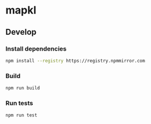 # mapkl



## Develop


### Install dependencies
```bash
npm install --registry https://registry.npmmirror.com
```

### Build
```bash
npm run build
```

### Run tests
```bash
npm run test
```
